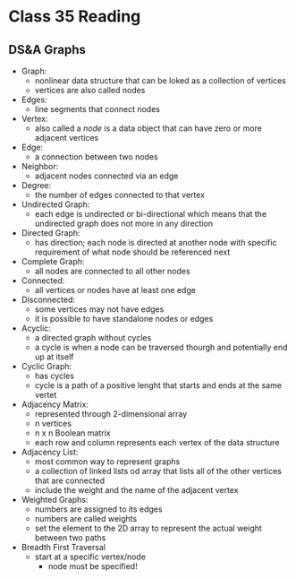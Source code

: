 # Class 35 Reading

## DS&A Graphs

- Graph:
  - nonlinear data structure that can be loked as a collection of vertices
  - vertices are also called nodes
- Edges:
  - line segments that connect nodes
- Vertex:
  - also called a *node* is a data object that can have zero or more adjacent vertices
- Edge:
  - a connection between two nodes
- Neighbor:
  - adjacent nodes connected via an edge
- Degree:
  - the number of edges connected to that vertex
- Undirected Graph:
  - each edge is undirected or bi-directional which means that the undirected graph does not more in any direction 
- Directed Graph:
  - has direction; each node is directed at another node with specific requirement of what node should be referenced next
- Complete Graph:
  - all nodes are connected to all other nodes
- Connected:
  - all vertices or nodes have at least one edge
- Disconnected:
  - some vertices may not have edges
  - it is possible to have standalone nodes or edges
- Acyclic:
  - a directed graph without cycles
  - a cycle is when a node can be traversed thourgh and potentially end up at itself
- Cyclic Graph:
  - has cycles
  - cycle is a path of a positive lenght that starts and ends at the same vertet
- Adjacency Matrix:
  - represented through 2-dimensional array
  - n vertices
  - n x n Boolean matrix
  - each row and column represents each vertex of the data structure
- Adjacency List:
  - most common way to represent graphs
  - a collection of linked lists od array that lists all of the other vertices that are connected
  - include the weight and the name of the adjacent vertex
- Weighted Graphs:
  - numbers are assigned to its edges
  - numbers are called weights
  - set the element to the 2D array to represent the actual weight between two paths
- Breadth First Traversal
  - start at a specific vertex/node
    - node must be specified!
    
